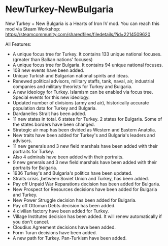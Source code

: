 # NewTurkey-NewBulgaria

New Turkey + New Bulgaria is a Hearts of Iron IV mod. You can reach this mod via Steam Workshop: https://steamcommunity.com/sharedfiles/filedetails/?id=2214509620

All Features:

- A unique focus tree for Turkey. It contains 133 unique national focuses. (greater than Balkan nations' focuses)
- A unique focus tree for Bulgaria. It contains 94 unique national focuses.
- 108 new events have been added.
- Unique Turkish and Bulgarian national spirits and ideas.
- Renewed political advisors, military staffs, tank, naval, air, industrial companies and military theorists for Turkey and Bulgaria.
- A new ideology for Turkey. Islamism can be enabled via focus tree. Special events for this new ideology.
- Updated number of divisions (army and air), historically accurate population data for Turkey and Bulgaria.
- Dardanelles Strait has been added.
- 11 new states in total. 6 states for Turkey. 2 states for Bulgaria. Some of the states borders have been changed.
- Strategic air map has been divided as Western and Eastern Anatolia.
- New traits have been added for Turkey's and Bulgaria's leaders and advisors.
- 11 new generals and 3 new field marshals have been added with their portraits for Turkey.
- Also 4 admirals have been added with their portraits.
- 9 new generals and 3 new field marshals have been added with their portraits for Bulgaria.
- 1936 Turkey's and Bulgaria's politics have been updated.
- Straits crisis ,between Soviet Union and Turkey, has been added.
- Pay off Unpaid War Reparations decision has been added for Bulgaria.
- New Prospect for Resources decisions have been added for Bulgaria and Turkey.
- New Power Struggle decision has been added for Bulgaria.
- Pay off Ottoman Debts decision has been added.
- 4 civilian factory have been added for Turkey.
- Village Institutes decision has been added. It will renew automatically if you don't cancel.
- Cloudius Agreement decisions have been added.
- Form Turan decisions have been added.
- A new path for Turkey. Pan-Turkism have been added.

